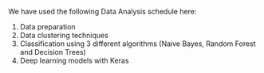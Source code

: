 We have used the following Data Analysis schedule here:

1) Data preparation
2) Data clustering techniques
3) Classification using 3 different algorithms (Naive Bayes, Random Forest and Decision Trees)
4) Deep learning models with Keras
